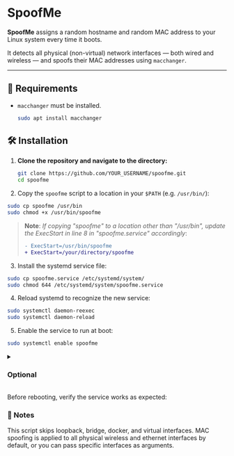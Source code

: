 # SpoofMe

**SpoofMe** assigns a random hostname and random MAC address to your Linux system every time it boots.

It detects all physical (non-virtual) network interfaces — both wired and wireless — and spoofs their MAC addresses using `macchanger`.

---

## 🧠 Requirements
- `macchanger` must be installed.
    ```bash
    sudo apt install macchanger
    ```

## 🛠️ Installation

1. **Clone the repository and navigate to the directory:**
   ```bash
   git clone https://github.com/YOUR_USERNAME/spoofme.git 
   cd spoofme
   ```

2. Copy the `spoofme` script to a location in your `$PATH` (e.g. `/usr/bin/`):
  ```bash
  sudo cp spoofme /usr/bin
  sudo chmod +x /usr/bin/spoofme
  ```
  >**Note**: *If copying "spoofme" to a location other than "/usr/bin", update the ExecStart in line 8 in "spoofme.service" accordingly*:
  >```diff
  >- ExecStart=/usr/bin/spoofme
  >+ ExecStart=/your/directory/spoofme
  >```

3. Install the systemd service file:
  ```bash
  sudo cp spoofme.service /etc/systemd/system/
  sudo chmod 644 /etc/systemd/system/spoofme.service
  ```

4. Reload systemd to recognize the new service:
  ```bash
  sudo systemctl daemon-reexec
  sudo systemctl daemon-reload
  ```

5. Enable the service to run at boot:
  ```bash
  sudo systemctl enable spoofme
  ```

<details>
<summary>
  <h3>Optional</h3><br />
  Before rebooting, verify the service works as expected:
</summary>
<br />
1. Start the service manually:
```bash
sudo systemctl start spoofme
```

2. Verify the hostname has changed:
```bash
hostname
```

3. Check if MAC addresses were spoofed:
```bash
ip link show
```

4. Review changes in "/etc/hosts":
```bash
cat /etc/hosts
```
</details>

### 📌 Notes
This script skips loopback, bridge, docker, and virtual interfaces.
MAC spoofing is applied to all physical wireless and ethernet interfaces by default, or you can pass specific interfaces as arguments.
